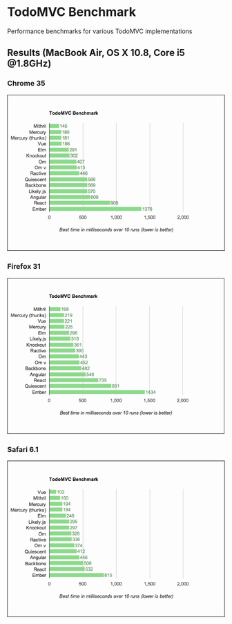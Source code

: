 # TodoMVC Benchmark

Performance benchmarks for various TodoMVC implementations

## Results (MacBook Air, OS X 10.8, Core i5 @1.8GHz)

### Chrome 35
![Chrome](Chrome.png)

### Firefox 31
![Firefox](Firefox.png)

### Safari 6.1
![Safari](Safari.png)